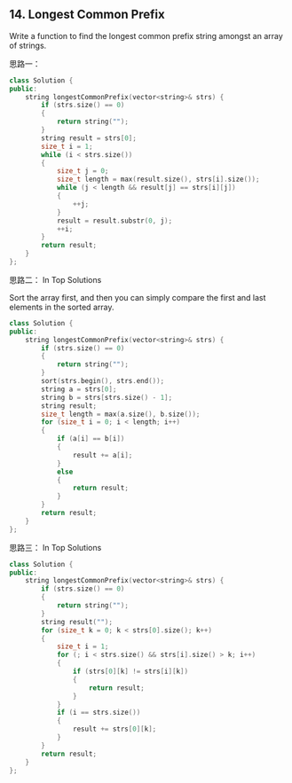 ## 14. Longest Common Prefix

Write a function to find the longest common prefix string amongst an array of strings.

思路一：

```c++
class Solution {
public:
	string longestCommonPrefix(vector<string>& strs) {
		if (strs.size() == 0)
		{
			return string("");
		}
		string result = strs[0];
		size_t i = 1;
		while (i < strs.size())
		{
			size_t j = 0;
			size_t length = max(result.size(), strs[i].size());
			while (j < length && result[j] == strs[i][j])
			{
				++j;
			}
			result = result.substr(0, j);
			++i;
		}
		return result;
	}
};
```

思路二： In Top Solutions

Sort the array first, and then you can simply compare the first and last elements in the sorted array.

```c++
class Solution {
public:
	string longestCommonPrefix(vector<string>& strs) {
		if (strs.size() == 0)
		{
			return string("");
		}
		sort(strs.begin(), strs.end());
		string a = strs[0];
		string b = strs[strs.size() - 1];
		string result;
		size_t length = max(a.size(), b.size());
		for (size_t i = 0; i < length; i++)
		{
			if (a[i] == b[i])
			{
				result += a[i];
			}
			else
			{
				return result;
			}
		}
		return result;
	}
};
```

思路三： In Top Solutions

```c++
class Solution {
public:
	string longestCommonPrefix(vector<string>& strs) {
		if (strs.size() == 0)
		{
			return string("");
		}
		string result("");
		for (size_t k = 0; k < strs[0].size(); k++)
		{
			size_t i = 1;
			for (; i < strs.size() && strs[i].size() > k; i++)
			{
				if (strs[0][k] != strs[i][k])
				{
					return result;
				}
			}
			if (i == strs.size())
			{
				result += strs[0][k];
			}
		}
		return result;
	}
};
```